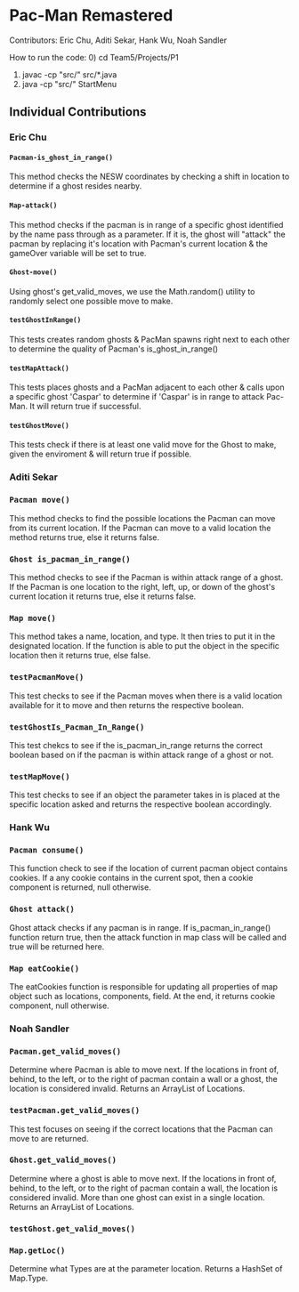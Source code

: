 # Pac-Man Remastered
Contributors: Eric Chu, Aditi Sekar, Hank Wu, Noah Sandler


How to run the code: 
0) cd Team5/Projects/P1
1) javac -cp "src/" src/*.java
2) java -cp "src/" StartMenu


## Individual Contributions

### Eric Chu

#### `Pacman-is_ghost_in_range()`
This method checks the NESW coordinates by checking a shift in location to determine if a ghost resides nearby. 

#### `Map-attack()`
This method checks if the pacman is in range of a specific ghost identified by the name pass through as a parameter. If it is, the ghost will "attack" the pacman by replacing it's location with Pacman's current location & the gameOver variable will be set to true.

#### `Ghost-move()`
Using ghost's get_valid_moves, we use the Math.random() utility to randomly select one possible move to make.

#### `testGhostInRange()`
This tests creates random ghosts & PacMan spawns right next to each other to determine the quality of Pacman's is_ghost_in_range()

#### `testMapAttack()`
This tests places ghosts and a PacMan adjacent to each other & calls upon a specific ghost 'Caspar' to determine if 'Caspar' is in range to attack Pac-Man. It will return true if successful. 

#### `testGhostMove()`
This tests check if there is at least one valid move for the Ghost to make, given the enviroment & will return true if possible. 


### Aditi Sekar

### `Pacman move()`
This method checks to find the possible locations the Pacman can move from its current location. If the Pacman can move to a valid location the method returns true, else it returns false.

### `Ghost is_pacman_in_range()`
This method checks to see if the Pacman is within attack range of a ghost. If the Pacman is one location to the right, left, up, or down of the ghost's current location it returns true, else it returns false.

### `Map move()`
This method takes a name, location, and type. It then tries to put it in the designated location. If the function is able to put the object in the specific location then it returns true, else false.

### `testPacmanMove()`
This test checks to see if the Pacman moves when there is a valid location available for it to move and then returns the respective boolean. 

### `testGhostIs_Pacman_In_Range()`
This test chekcs to see if the is_pacman_in_range returns the correct boolean based on if the pacman is within attack range of a ghost or not. 

### `testMapMove()`
This test checks to see if an object the parameter takes in is placed at the specific location asked and returns the respective boolean accordingly. 


### Hank Wu

### `Pacman consume()`
This function check to see if the location of current pacman object contains cookies. If a any cookie contains in the current spot, then a cookie component is returned, null otherwise.

### `Ghost attack()`
Ghost attack checks if any pacman is in range. If is_pacman_in_range() function return true, then the attack function in map class will be called and true will be returned here.

### `Map eatCookie()`
The eatCookies function is responsible for updating all properties of map object such as locations, components, field. At the end, it returns cookie component, null otherwise.


### Noah Sandler

### `Pacman.get_valid_moves()`
Determine where Pacman is able to move next. If the locations in front of, behind, to the left, or to the right of pacman contain a wall or a ghost, the location is considered invalid. Returns an ArrayList of Locations.

### `testPacman.get_valid_moves()`
This test focuses on seeing if the correct locations that the Pacman can move to are returned. 

### `Ghost.get_valid_moves()`
Determine where a ghost is able to move next. If the locations in front of, behind, to the left, or to the right of pacman contain a wall, the location is considered invalid. More than one ghost can exist in a single location. Returns an ArrayList of Locations.

### `testGhost.get_valid_moves()`


### `Map.getLoc()`
Determine what Types are at the parameter location. Returns a HashSet of Map.Type.
